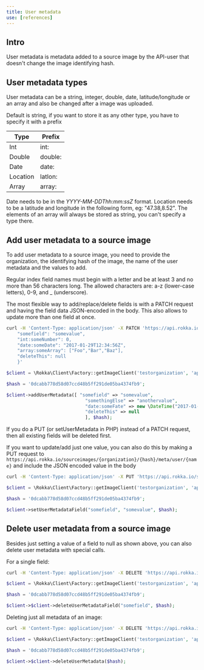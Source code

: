 ```yaml
---
title: User metadata
use: [references]
---
```


## Intro

User metadata is metadata added to a source image by the API-user that doesn't change the image identifying hash.

## User metadata types

User metadata can be a string, integer, double, date, latitude/longitude or an array and also be changed after a image was uploaded.

Default is string, if you want to store it as any other type, you have to specify it with a prefix

| Type     | Prefix  |
-----------|----------
| Int      | int:    |
| Double   | double: |
| Date     | date:   |
| Location | latlon: |
| Array    | array:  |


Date needs to be in the _YYYY-MM-DDThh:mm:ssZ_ format. Location needs to be a latitude and longitude in the following form, eg: "47.38,8.52".
The elements of an array will always be stored as string, you can't specify a type there.

## Add user metadata to a source image

To add user metadata to a source image, you need to provide the organization, the identifying hash of the image, the name of the user metadata and the values to add.

Regular index field names must begin with a letter and be at least 3 and no more than 56 characters long. The allowed characters are: a-z (lower-case letters), 0-9, and _ (underscore).

The most flexible way to add/replace/delete fields is with a PATCH request and having the field data JSON-encoded in the body.
This also allows to update more than one field at once.

```bash
curl -H 'Content-Type: application/json' -X PATCH 'https://api.rokka.io/sourceimages/testorganization/0dcabb778d58d07ccd48b5ff291de05ba4374fb9/meta/user' -d '{
    "somefield": "somevalue",
    "int:someNumber": 0,
    "date:someDate": "2017-01-29T12:34:56Z",
    "array:someArray": ["Foo","Bar","Baz"],
    "deleteThis": null
    }'
```


```php
$client = \Rokka\Client\Factory::getImageClient('testorganization', 'apiKey', 'apiSecret');

$hash = '0dcabb778d58d07ccd48b5ff291de05ba4374fb9';

$client->addUserMetadata([ "somefield" => "somevalue",
                             "somethingElse" => "anothervalue",
                             "date:someFate" => new \DateTime("2017-01-29T12:34:56Z"),
                             "deleteThis" => null
                             ], $hash);

```
If you do a PUT (or setUserMetadata in PHP) instead of a PATCH request, then all existing fields will be deleted first.

If you want to update/add just one value, you can also do this by making a PUT request to `https://api.rokka.io/sourceimages/{organization}/{hash}/meta/user/{name}`
and include the JSON encoded value in the body

```bash
curl -H 'Content-Type: application/json' -X PUT 'https://api.rokka.io/sourceimages/testorganization/0dcabb778d58d07ccd48b5ff291de05ba4374fb9/meta/user/somefield' -d '"somevalue"'
```

```php
$client = \Rokka\Client\Factory::getImageClient('testorganization', 'apiKey', 'apiSecret');

$hash = '0dcabb778d58d07ccd48b5ff291de05ba4374fb9';

$client->setUserMetadataField("somefield", "somevalue", $hash);

```


## Delete user metadata from a source image

Besides just setting a value of a field to null as shown above, you can also delete user metadata with special calls.

For a single field:

```bash
curl -H 'Content-Type: application/json' -X DELETE 'https://api.rokka.io/sourceimages/testorganization/0dcabb778d58d07ccd48b5ff291de05ba4374fb9/meta/static/somefield'
```

```php
$client = \Rokka\Client\Factory::getImageClient('testorganization', 'apiKey', 'apiSecret');

$hash = '0dcabb778d58d07ccd48b5ff291de05ba4374fb9';

$client->$client->deleteUserMetadataField("somefield", $hash);

```

Deleting just all metadata of an image:

```bash
curl -H 'Content-Type: application/json' -X DELETE 'https://api.rokka.io/sourceimages/testorganization/0dcabb778d58d07ccd48b5ff291de05ba4374fb9/meta/user'
```

```php
$client = \Rokka\Client\Factory::getImageClient('testorganization', 'apiKey', 'apiSecret');

$hash = '0dcabb778d58d07ccd48b5ff291de05ba4374fb9';

$client->$client->deleteUserMetadata($hash);

```

# 